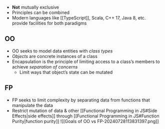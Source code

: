 - **Not** mutually exclusive
- Principles can be combined
- Modern languages like [[TypeScript]], Scala, C++ 17, Java 8, etc. provide facilities for both paradigms
## OO
- OO seeks to model data entities with *class types*
- *Objects* are concrete instances of a class
- Encapsulation is the principle of limiting access to a class’s members to achieve *separation of concerns*
	- Limit ways that object’s state can be mutated
## FP
- FP seeks to limit complexity by separating data from functions that manipulate the data
- Restrict mutation of data & other [[Functional Programming in JS#Side Effects|side effects]] through [[Functional Programming in JS#Function Purity|function purity]]
![[Goals of OO vs FP-20240728113831397.png]]
